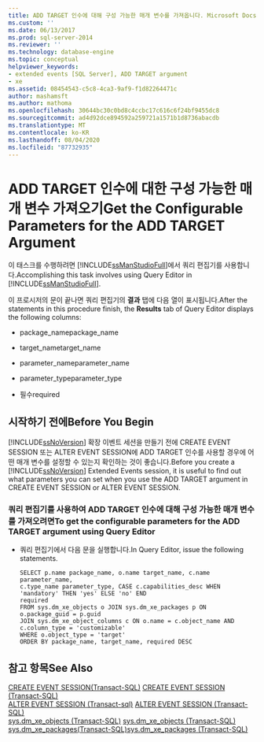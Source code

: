 ```yaml
---
title: ADD TARGET 인수에 대해 구성 가능한 매개 변수를 가져옵니다. Microsoft Docs
ms.custom: ''
ms.date: 06/13/2017
ms.prod: sql-server-2014
ms.reviewer: ''
ms.technology: database-engine
ms.topic: conceptual
helpviewer_keywords:
- extended events [SQL Server], ADD TARGET argument
- xe
ms.assetid: 08454543-c5c8-4ca3-9af9-f1d82264471c
author: mashamsft
ms.author: mathoma
ms.openlocfilehash: 30644bc30c0bd8c4ccbc17c616c6f24bf9455dc8
ms.sourcegitcommit: ad4d92dce894592a259721a1571b1d8736abacdb
ms.translationtype: MT
ms.contentlocale: ko-KR
ms.lasthandoff: 08/04/2020
ms.locfileid: "87732935"
---
```

# <a name="get-the-configurable-parameters-for-the-add-target-argument"></a><span data-ttu-id="e6025-102">ADD TARGET 인수에 대한 구성 가능한 매개 변수 가져오기</span><span class="sxs-lookup"><span data-stu-id="e6025-102">Get the Configurable Parameters for the ADD TARGET Argument</span></span>
  <span data-ttu-id="e6025-103">이 태스크를 수행하려면 [!INCLUDE[ssManStudioFull](../includes/ssmanstudiofull-md.md)]에서 쿼리 편집기를 사용합니다.</span><span class="sxs-lookup"><span data-stu-id="e6025-103">Accomplishing this task involves using Query Editor in [!INCLUDE[ssManStudioFull](../includes/ssmanstudiofull-md.md)].</span></span>  
  
 <span data-ttu-id="e6025-104">이 프로시저의 문이 끝나면 쿼리 편집기의 **결과** 탭에 다음 열이 표시됩니다.</span><span class="sxs-lookup"><span data-stu-id="e6025-104">After the statements in this procedure finish, the **Results** tab of Query Editor displays the following columns:</span></span>  
  
-   <span data-ttu-id="e6025-105">package_name</span><span class="sxs-lookup"><span data-stu-id="e6025-105">package_name</span></span>  
  
-   <span data-ttu-id="e6025-106">target_name</span><span class="sxs-lookup"><span data-stu-id="e6025-106">target_name</span></span>  
  
-   <span data-ttu-id="e6025-107">parameter_name</span><span class="sxs-lookup"><span data-stu-id="e6025-107">parameter_name</span></span>  
  
-   <span data-ttu-id="e6025-108">parameter_type</span><span class="sxs-lookup"><span data-stu-id="e6025-108">parameter_type</span></span>  
  
-   <span data-ttu-id="e6025-109">필수</span><span class="sxs-lookup"><span data-stu-id="e6025-109">required</span></span>  
  
##  <a name="before-you-begin"></a><a name="BeforeYouBegin"></a> <span data-ttu-id="e6025-110">시작하기 전에</span><span class="sxs-lookup"><span data-stu-id="e6025-110">Before You Begin</span></span>  
 <span data-ttu-id="e6025-111">[!INCLUDE[ssNoVersion](../includes/ssnoversion-md.md)] 확장 이벤트 세션을 만들기 전에 CREATE EVENT SESSION 또는 ALTER EVENT SESSION에 ADD TARGET 인수를 사용할 경우에 어떤 매개 변수를 설정할 수 있는지 확인하는 것이 좋습니다.</span><span class="sxs-lookup"><span data-stu-id="e6025-111">Before you create a [!INCLUDE[ssNoVersion](../includes/ssnoversion-md.md)] Extended Events session, it is useful to find out what parameters you can set when you use the ADD TARGET argument in CREATE EVENT SESSION or ALTER EVENT SESSION.</span></span>  
  
### <a name="to-get-the-configurable-parameters-for-the-add-target-argument-using-query-editor"></a><span data-ttu-id="e6025-112">쿼리 편집기를 사용하여 ADD TARGET 인수에 대해 구성 가능한 매개 변수를 가져오려면</span><span class="sxs-lookup"><span data-stu-id="e6025-112">To get the configurable parameters for the ADD TARGET argument using Query Editor</span></span>  
  
-   <span data-ttu-id="e6025-113">쿼리 편집기에서 다음 문을 실행합니다.</span><span class="sxs-lookup"><span data-stu-id="e6025-113">In Query Editor, issue the following statements.</span></span>  
  
    ```  
    SELECT p.name package_name, o.name target_name, c.name parameter_name,   
    c.type_name parameter_type, CASE c.capabilities_desc WHEN 'mandatory' THEN 'yes' ELSE 'no' END   
    required   
    FROM sys.dm_xe_objects o JOIN sys.dm_xe_packages p ON o.package_guid = p.guid   
    JOIN sys.dm_xe_object_columns c ON o.name = c.object_name AND c.column_type = 'customizable'  
    WHERE o.object_type = 'target'   
    ORDER BY package_name, target_name, required DESC  
    ```  
  
## <a name="see-also"></a><span data-ttu-id="e6025-114">참고 항목</span><span class="sxs-lookup"><span data-stu-id="e6025-114">See Also</span></span>  
 <span data-ttu-id="e6025-115">[CREATE EVENT SESSION&#40;Transact-SQL&#41;](/sql/t-sql/statements/create-event-session-transact-sql) </span><span class="sxs-lookup"><span data-stu-id="e6025-115">[CREATE EVENT SESSION &#40;Transact-SQL&#41;](/sql/t-sql/statements/create-event-session-transact-sql) </span></span>  
 <span data-ttu-id="e6025-116">[ALTER EVENT SESSION &#40;Transact-sql&#41;](/sql/t-sql/statements/alter-event-session-transact-sql) </span><span class="sxs-lookup"><span data-stu-id="e6025-116">[ALTER EVENT SESSION &#40;Transact-SQL&#41;](/sql/t-sql/statements/alter-event-session-transact-sql) </span></span>  
 <span data-ttu-id="e6025-117">[sys.dm_xe_objects &#40;Transact-SQL&#41;](/sql/relational-databases/system-dynamic-management-views/sys-dm-xe-objects-transact-sql) </span><span class="sxs-lookup"><span data-stu-id="e6025-117">[sys.dm_xe_objects &#40;Transact-SQL&#41;](/sql/relational-databases/system-dynamic-management-views/sys-dm-xe-objects-transact-sql) </span></span>  
 [<span data-ttu-id="e6025-118">sys.dm_xe_packages&#40;Transact-SQL&#41;</span><span class="sxs-lookup"><span data-stu-id="e6025-118">sys.dm_xe_packages &#40;Transact-SQL&#41;</span></span>](/sql/relational-databases/system-dynamic-management-views/sys-dm-xe-packages-transact-sql)  
  
  
